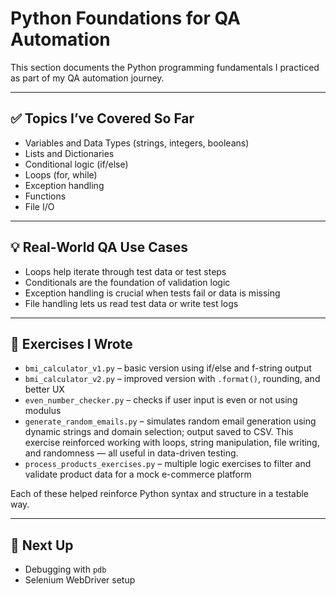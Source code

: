# Python Foundations for QA Automation

This section documents the Python programming fundamentals I practiced as part of my QA automation journey.

---

## ✅ Topics I’ve Covered So Far
- Variables and Data Types (strings, integers, booleans)
- Lists and Dictionaries
- Conditional logic (if/else)
- Loops (for, while)
- Exception handling
- Functions
- File I/O

---

## 💡 Real-World QA Use Cases
- Loops help iterate through test data or test steps
- Conditionals are the foundation of validation logic
- Exception handling is crucial when tests fail or data is missing
- File handling lets us read test data or write test logs

---

## 📌 Exercises I Wrote
- `bmi_calculator_v1.py` – basic version using if/else and f-string output  
- `bmi_calculator_v2.py` – improved version with `.format()`, rounding, and better UX  
- `even_number_checker.py` – checks if user input is even or not using modulus  
- `generate_random_emails.py` – simulates random email generation using dynamic strings and domain selection; output saved to CSV. This exercise reinforced working with loops, string manipulation, file writing, and randomness — all useful in data-driven testing.
- `process_products_exercises.py` – multiple logic exercises to filter and validate product data for a mock e-commerce platform


Each of these helped reinforce Python syntax and structure in a testable way.

---

## 🧠 Next Up
- Debugging with `pdb`
- Selenium WebDriver setup
